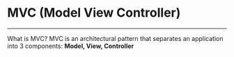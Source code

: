 # MVC (Model View Controller)
-----------------------------
What is MVC? 
MVC is an architectural pattern that separates an application into 3 components: **Model, View, Controller**
